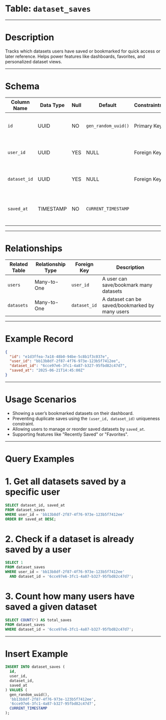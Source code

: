 # Table: `dataset_saves`

---

# Description

Tracks which datasets users have saved or bookmarked for quick access or later reference. Helps power features like dashboards, favorites, and personalized dataset views.

---

# Schema

| Column Name  | Data Type | Null | Default             | Constraints | Description                                      |
| ------------ | --------- | ---- | ------------------- | ----------- | ------------------------------------------------ |
| `id`         | UUID      | NO   | `gen_random_uuid()` | Primary Key | Unique identifier for the save record            |
| `user_id`    | UUID      | YES  | NULL                | Foreign Key | References the user who saved the dataset        |
| `dataset_id` | UUID      | YES  | NULL                | Foreign Key | References the dataset that was saved            |
| `saved_at`   | TIMESTAMP | NO   | `CURRENT_TIMESTAMP` |             | Timestamp when the dataset was saved by the user |

---

# Relationships

| Related Table | Relationship Type | Foreign Key  | Description                                     |
| ------------- | ----------------- | ------------ | ----------------------------------------------- |
| `users`       | Many-to-One       | `user_id`    | A user can save/bookmark many datasets          |
| `datasets`    | Many-to-One       | `dataset_id` | A dataset can be saved/bookmarked by many users |

---

# Example Record

```json
{
  "id": "e1d3ffea-7a18-48b0-94be-5c8b1f3c037e",
  "user_id": "bb13b8df-2f87-4f76-973e-123b5f7412ee",
  "dataset_id": "6cce97e6-3fc1-4a87-b327-95fbd82c47d7",
  "saved_at": "2025-06-21T14:45:00Z"
}
```

---

# Usage Scenarios

* Showing a user’s bookmarked datasets on their dashboard.
* Preventing duplicate saves using the `(user_id, dataset_id)` uniqueness constraint.
* Allowing users to manage or reorder saved datasets by `saved_at`.
* Supporting features like "Recently Saved" or "Favorites".

---

# Query Examples

# 1. Get all datasets saved by a specific user

```sql
SELECT dataset_id, saved_at
FROM dataset_saves
WHERE user_id = 'bb13b8df-2f87-4f76-973e-123b5f7412ee'
ORDER BY saved_at DESC;
```

# 2. Check if a dataset is already saved by a user

```sql
SELECT 1
FROM dataset_saves
WHERE user_id = 'bb13b8df-2f87-4f76-973e-123b5f7412ee'
  AND dataset_id = '6cce97e6-3fc1-4a87-b327-95fbd82c47d7';
```

# 3. Count how many users have saved a given dataset

```sql
SELECT COUNT(*) AS total_saves
FROM dataset_saves
WHERE dataset_id = '6cce97e6-3fc1-4a87-b327-95fbd82c47d7';
```

---

# Insert Example

```sql
INSERT INTO dataset_saves (
  id,
  user_id,
  dataset_id,
  saved_at
) VALUES (
  gen_random_uuid(),
  'bb13b8df-2f87-4f76-973e-123b5f7412ee',
  '6cce97e6-3fc1-4a87-b327-95fbd82c47d7',
  CURRENT_TIMESTAMP
);
```
